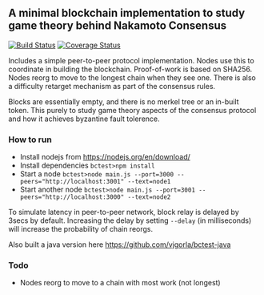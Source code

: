 ## A minimal blockchain implementation to study game theory behind Nakamoto Consensus
[![Build Status](https://travis-ci.org/vjgorla/bctest.svg?branch=master)](https://travis-ci.org/vjgorla/bctest) [![Coverage Status](https://coveralls.io/repos/github/vjgorla/bctest/badge.svg?branch=master)](https://coveralls.io/github/vjgorla/bctest?branch=master)

Includes a simple peer-to-peer protocol implementation. Nodes use this to coordinate in building the blockchain. Proof-of-work is based on SHA256. Nodes reorg to move to the longest chain when they see one. There is also a difficulty retarget mechanism as part of the consensus rules. 

Blocks are essentially empty, and there is no merkel tree or an in-built token. This purely to study game theory aspects of the consensus protocol and how it achieves byzantine fault tolerence.

### How to run
* Install nodejs from https://nodejs.org/en/download/
* Install dependencies ```bctest>npm install```
* Start a node ```bctest>node main.js --port=3000 --peers="http://localhost:3001" --text=node1```
* Start another node ```bctest>node main.js --port=3001 --peers="http://localhost:3000" --text=node2```

To simulate latency in peer-to-peer network, block relay is delayed by 3secs by default. Increasing the delay by setting ```--delay``` (in milliseconds) will increase the probability of chain reorgs.

Also built a java version here https://github.com/vjgorla/bctest-java

### Todo
* Nodes reorg to move to a chain with most work (not longest)
